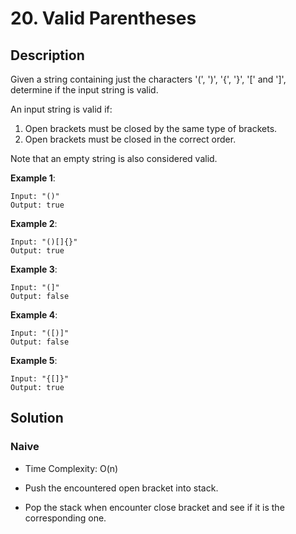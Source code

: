 # 20. Valid Parentheses

## Description

Given a string containing just the characters '(', ')', '{', '}', '[' and ']', determine if the input string is valid.

An input string is valid if:

1. Open brackets must be closed by the same type of brackets.
2. Open brackets must be closed in the correct order.

Note that an empty string is also considered valid.

**Example 1**:

```
Input: "()"
Output: true
```

**Example 2**:

```
Input: "()[]{}"
Output: true
```

**Example 3**:

```
Input: "(]"
Output: false
```

**Example 4**:

```
Input: "([)]"
Output: false
```

**Example 5**:

```
Input: "{[]}"
Output: true
```

## Solution

### Naive

* Time Complexity: O(n)

* Push the encountered open bracket into stack.
* Pop the stack when encounter close bracket and see if it is the corresponding one.